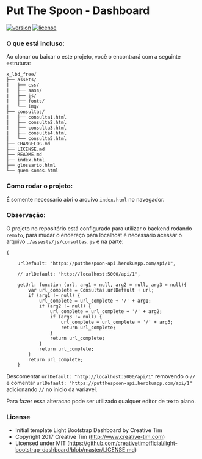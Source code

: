 # Put The Spoon - Dashboard 
[![version][version-badge]][CHANGELOG] [![license][license-badge]][LICENSE]

### O que está incluso:

Ao clonar ou baixar o este projeto, você o encontrará com a seguinte estrutura:

```
x_lbd_free/
├── assets/
|   ├── css/
|   ├── sass/
|   ├── js/
|   ├── fonts/
|   └── img/
├── consultas/
|   ├── consulta1.html
|   ├── consulta2.html
|   ├── consulta3.html
|   ├── consulta4.html
|   └── consulta5.html
├── CHANGELOG.md
├── LICENSE.md
├── README.md
├── index.html
├── glossario.html
└── quem-somos.html
```

### Como rodar o projeto:

É somente necessario abri o  arquivo `index.html` no navegador.

### Observação:

O projeto no repositório está configurado para utilizar o backend rodando `remoto`, para mudar o endereço para localhost é necessario acessar o arquivo `./assests/js/consultas.js` e na parte:

```
{

    urlDefault: "https://putthespoon-api.herokuapp.com/api/1",

    // urlDefault: "http://localhost:5000/api/1",

    getUrl: function (url, arg1 = null, arg2 = null, arg3 = null){
        var url_complete = Consultas.urlDefault + url;
        if (arg1 != null) {
            url_complete = url_complete + '/' + arg1;
            if (arg2 != null) {
                url_complete = url_complete + '/' + arg2;
                if (arg3 != null) {
                    url_complete = url_complete + '/' + arg3;
                    return url_complete;
                }
                return url_complete;
            }
            return url_complete;
        }
        return url_complete;
    }
```

Descomentar `urlDefault: "http://localhost:5000/api/1"` removendo o `//` e comentar `urlDefault: "https://putthespoon-api.herokuapp.com/api/1"` adicionando `//` no inicio da variavel. 

Para fazer essa alteracao pode ser utilizado qualquer editor de texto plano.

### License

- Initial template Light Bootstrap Dashboard by Creative Tim
- Copyright 2017 Creative Tim (http://www.creative-tim.com)
- Licensed under MIT (https://github.com/creativetimofficial/light-bootstrap-dashboard/blob/master/LICENSE.md)

[CHANGELOG]: ./CHANGELOG.md
[LICENSE]: ./LICENSE.md
[version-badge]: https://img.shields.io/badge/version-1.0.0-blue.svg
[license-badge]: https://img.shields.io/badge/license-MIT-blue.svg
